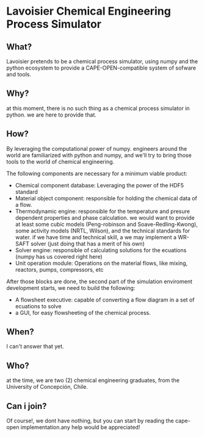 # Lavoisier Chemical Engineering Process Simulator

## What?

Lavoisier pretends to be a chemical process simulator, using numpy and the python ecosystem to provide a CAPE-OPEN-compatible system of sofware and tools.

## Why?
at this moment, there is no such thing as a chemical process simulator in python. we are here to provide that.

## How?
By leveraging the computational power of numpy. engineers around the world are familiarized with python and numpy, and we'll try to bring those tools to the world of chemical engineering.

The following components are necessary for a minimum viable product:
* Chemical component database: Leveraging the power of the HDF5 standard
* Material object component: responsible for holding the chemical data of a flow.
* Thermodynamic engine:  responsible for the temperature and presure dependent properties and phase calculation. we would want to provide at least some cubic models (Peng-robinson and Soave-Redling-Kwong), some activity models (NRTL, Wilson), and the technical standards for water. if we have time and technical skill, a we may implement a WR-SAFT solver (just doing that has a merit of his own)
* Solver engine: responsible of calculating solutions for the ecuations (numpy has us covered right here)
* Unit operation module: Operations on the material flows, like mixing, reactors, pumps, compressors, etc

After those blocks are done, the second part of the simulation enviroment development starts, we need to build the following:

* A flowsheet executive: capable of converting a flow diagram in a set of ecuations to solve
* a GUI, for easy flowsheeting of the chemical process.

## When?
I can't answer that yet.

## Who?
at the time, we are two (2) chemical engineering graduates, from the University of Concepción, Chile.

## Can i join?

Of course!, we dont have nothing, but you can start by reading the cape-open implementation.any help would be appreciated! 





